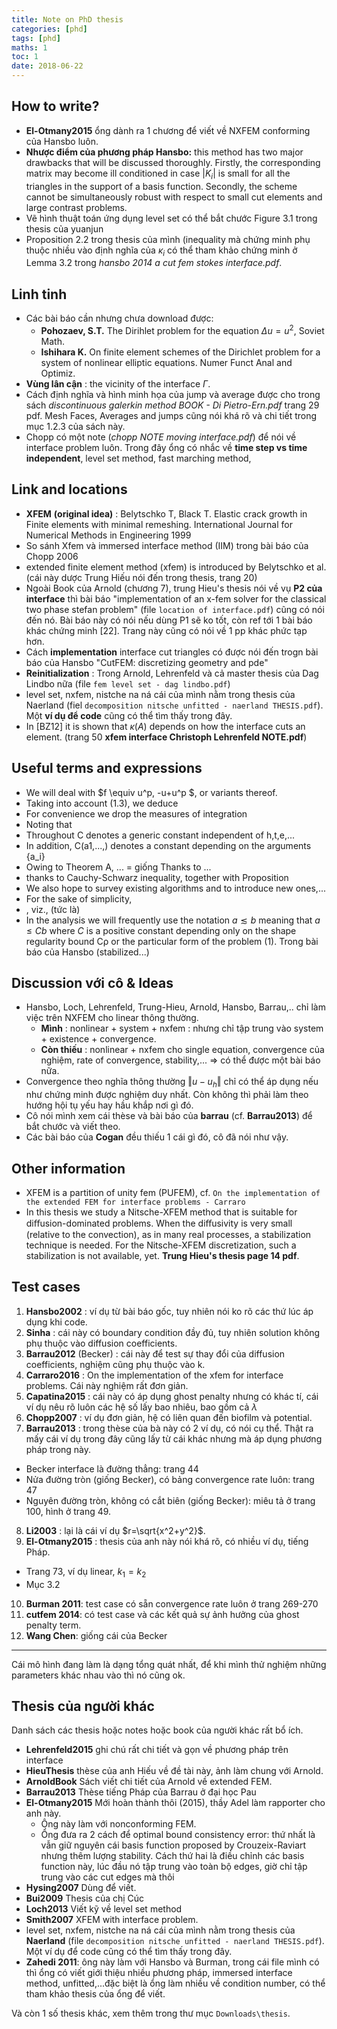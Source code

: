 ```yaml
---
title: Note on PhD thesis
categories: [phd]
tags: [phd]
maths: 1
toc: 1
date: 2018-06-22
---
```


## How to write?

- **El-Otmany2015** ổng dành ra 1 chương để viết về NXFEM conforming của Hansbo luôn.
- **Nhược điểm của phương pháp Hansbo:** this method has two major drawbacks that will be discussed thoroughly. Firstly, the corresponding matrix may become ill conditioned in case $\vert K_i\vert$ is small for all the triangles in the support of a basis function. Secondly, the scheme cannot be simultaneously robust with respect to small cut elements and large contrast problems.
- Vẽ hình thuật toán ứng dụng level set có thể bắt chước Figure 3.1 trong thesis của yuanjun
- Proposition 2.2 trong thesis của mình (inequality mà chứng minh phụ thuộc nhiều vào định nghĩa của $\kappa_i$ có thể tham khảo chứng minh ở Lemma 3.2 trong *hansbo 2014 a cut fem stokes interface.pdf*.

## Linh tinh

- Các bài báo cần nhưng chưa download được:
  - **Pohozaev, S.T.** The Dirihlet problem for the equation $\Delta u=u^2$, Soviet Math.
  - **Ishihara K.** On finite element schemes of the Dirichlet problem for a system of nonlinear elliptic equations. Numer Funct Anal and Optimiz.
- **Vùng lân cận** : the vicinity of the interface $\Gamma$.
- Cách định nghĩa và hình minh họa của jump và average được cho trong sách *discontinuous galerkin method BOOK - Di Pietro-Ern.pdf* trang 29 pdf. Mesh Faces, Averages and jumps cũng nói khá rõ và chi tiết trong mục 1.2.3 của sách này.
- Chopp có một note (*chopp NOTE moving interface.pdf*) để nói về interface problem luôn. Trong đây ổng có nhắc về **time step vs time independent**, level set method, fast marching method,

## Link and locations

- **XFEM** **(original idea)** : Belytschko T, Black T. Elastic crack growth in Finite elements with minimal remeshing. International Journal for Numerical Methods in Engineering 1999
- So sánh Xfem và immersed interface method (IIM) trong bài báo của Chopp 2006
- extended finite element method (xfem) is introduced by Belytschko et al. (cái này dược Trung Hiếu nói đến trong thesis, trang 20)
- Ngoài Book của Arnold (chương 7), trung Hieu's thesis nói về vụ **P2 của interface** thì bài báo "implementation of an x-fem solver for the classical two phase stefan problem" (file `location of interface.pdf`) cũng có nói đến nó. Bài báo này có nói nếu dùng P1 sẽ ko tốt, còn ref tới 1 bài báo khác chứng minh [22]. Trang này cũng có nói về 1 pp khác phức tạp hơn.
- Cách **implementation** interface cut triangles có được nói đến trogn bài báo của Hansbo "CutFEM: discretizing geometry and pde"
- **Reinitialization** : Trong Arnold, Lehrenfeld và cả master thesis của Dag Lindbo nữa (file `fem level set - dag lindbo.pdf`)
- level set, nxfem, nistche na ná cái của mình nằm trong thesis của Naerland (fiel `decomposition nitsche unfitted - naerland THESIS.pdf`). Một **ví dụ để code** cũng có thể tìm thấy trong đây.
-  In [BZ12] it is shown that $\kappa(A)$ depends on how the interface cuts an element. (trang 50 **xfem interface Christoph Lehrenfeld NOTE.pdf**)

## Useful terms and expressions

- We will deal with $f \equiv u^p, -u+u^p $, or variants thereof.
- Taking into account (1.3), we deduce
- For convenience we drop the measures of  integration
- Noting that
- Throughout C denotes a generic constant independent of h,t,e,...
- In addition, C(a1,...,) denotes a constant depending on the arguments {a_i}
- Owing to Theorem A, ... = giống Thanks to ...
- thanks to Cauchy-Schwarz inequality, together with Proposition
- We also hope to survey existing algorithms and to introduce new ones,...
- For the sake of simplicity,
- , viz., (tức là)
- In the analysis we will frequently use the notation $a \lesssim b$ meaning that $a ≤ Cb$ where $C$ is a positive constant depending only on the shape regularity bound Cρ or the particular form of the problem (1). Trong bài báo của Hansbo (stabilized...)


## Discussion với cô & Ideas

- Hansbo, Loch, Lehrenfeld, Trung-Hieu, Arnold, Hansbo, Barrau,.. chỉ làm việc trên NXFEM cho linear thông thường.
  - **Mình** : nonlinear + system + nxfem : nhưng chỉ tập trung vào system + existence + convergence.
  - **Còn thiếu** : nonlinear + nxfem cho single equation, convergence của nghiệm, rate of convergence, stability,... $\Rightarrow$ có thể được một bài báo nữa.
- Convergence theo nghĩa thông thường $\Vert u-u_h \Vert$ chỉ có thể áp dụng nếu như chứng minh được nghiệm duy nhất. Còn không thì phải làm theo hướng hội tụ yếu hay hầu khắp nơi gì đó.
- Cô nói mình xem cái thèse và bài báo của **barrau** (cf. **Barrau2013**) để bắt chước và viết theo.
- Các bài báo của **Cogan** đều thiếu 1 cái gì đó, cô đã nói như vậy.

## Other information

- XFEM is a partition of unity fem (PUFEM), cf. `On the implementation of the extended FEM for interface problems - Carraro`
- In this thesis we study a Nitsche-XFEM method that is suitable for diﬀusion-dominated problems. When the diﬀusivity is very small (relative to the convection), as in many real processes, a stabilization technique is needed. For the Nitsche-XFEM discretization, such a stabilization is not available, yet. **Trung Hieu's thesis page 14 pdf**.


## Test cases

1. **Hansbo2002** : ví dụ từ bài báo gốc, tuy nhiên nói ko rõ các thứ lúc áp dụng khi code.
2. **Sinha** : cái này có boundary condition đầy đủ, tuy nhiên solution không phụ thuộc vào diffusion coefficients.
3. **Barrau2012** (Becker) : cái này để test sự thay đổi của diffusion coefficients, nghiệm cũng phụ thuộc vào k.
4. **Carraro2016** : On the implementation of the xfem for interface problems. Cái này nghiệm rất đơn giản.
5. **Capatina2015** : cái này có áp dụng ghost penalty nhưng có khác tí, cái ví dụ nêu rõ luôn các hệ số lấy bao nhiêu, bao gồm cả $\lambda$
6. **Chopp2007** : ví dụ đơn giản, hệ có liên quan đến biofilm và potential.
7. **Barrau2013** : trong thèse của bà này có 2 ví dụ, có nói cụ thể. Thật ra mấy cái ví dụ trong đây cũng lấy từ cái khác nhưng mà áp dụng phương pháp trong này.
  - Becker interface là đường thẳng: trang 44
  - Nửa đường tròn (giống Becker), có bảng convergence rate luôn: trang 47
  - Nguyên đường tròn, không có cắt biên (giống Becker): miêu tả ở trang 100, hình ở trang 49.
8. **Li2003** : lại là cái ví dụ $r=\sqrt{x^2+y^2}$.
9. **El-Otmany2015** : thesis của anh này nói khá rõ, có nhiều ví dụ, tiếng Pháp.
  - Trang 73, ví dụ linear, $k_1=k_2$
  - Mục 3.2
10. **Burman 2011**: test case có sẵn convergence rate luôn ở trang 269-270
11. **cutfem 2014**: có test case và các kết quả sự ảnh hưởng của ghost penalty term.
12. **Wang Chen**: giống cái của Becker

---

Cái mô hình đang làm là dạng tổng quát nhất, để khi mình thử nghiệm những parameters khác nhau vào thì nó cũng ok.

## Thesis của người khác

Danh sách các thesis hoặc notes hoặc book của người khác rất bổ ích.

- **Lehrenfeld2015** ghi chú rất chi tiết và gọn về phương pháp trên interface
- **HieuThesis** thèse của anh Hiếu về đề tài này, ảnh làm chung với Arnold.
- **ArnoldBook** Sách viết chi tiết của Arnold về extended FEM.
- **Barrau2013** Thèse tiếng Pháp của Barrau ở đại học Pau
- **El-Otmany2015** Mới hoàn thành thôi (2015), thầy Adel làm rapporter cho anh này.
  - Ông này làm với nonconforming FEM.
  - Ổng đưa ra 2 cách để optimal bound consistency error: thứ nhất là vẫn giữ nguyên cái basis function proposed by Crouzeix-Raviart nhưng thêm lượng stability. Cách thứ hai là điều chỉnh các basis function này, lúc đầu nó tập trung vào toàn bộ edges, giờ chỉ tập trung vào các cut edges mà thôi
- **Hysing2007** Dùng để viết.
- **Bui2009** Thesis của chị Cúc
- **Loch2013** Viết kỹ về level set method
- **Smith2007** XFEM with interface problem.
- level set, nxfem, nistche na ná cái của mình nằm trong thesis của **Naerland** (file `decomposition nitsche unfitted - naerland THESIS.pdf`). Một ví dụ để code cũng có thể tìm thấy trong đây.
- **Zahedi 2011**: ông này làm với Hansbo và Burman, trong cái file mình có thì ổng có viết giới thiệu nhiều phương pháp, immersed interface method, unfitted,...đặc biệt là ổng làm nhiều về condition number, có thể tham khảo thesis của ổng để viết.

Và còn 1 số thesis khác, xem thêm trong thư mục `Downloads\thesis`.
